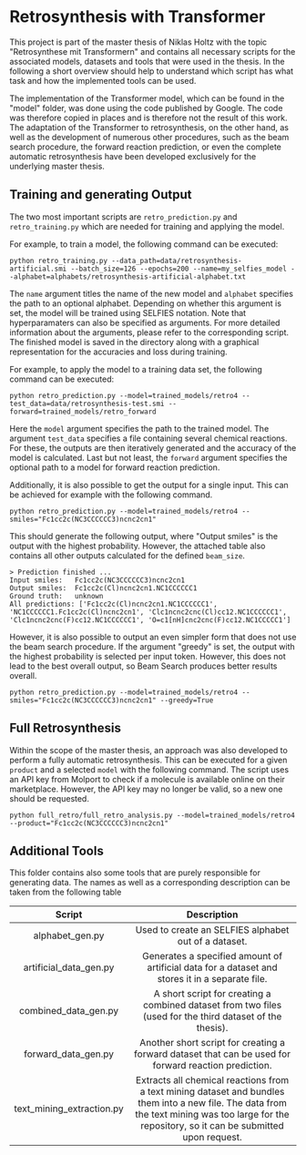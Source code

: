 # Retrosynthesis with Transformer

This project is part of the master thesis of Niklas Holtz with the topic "Retrosynthese mit Transformern" and contains all necessary scripts for the associated models, datasets and tools that were used in the thesis.
In the following a short overview should help to understand which script has what task and how the implemented tools can be used.

The implementation of the Transformer model, which can be found in the "model" folder, was done using the code published by Google. The code was therefore copied in places and is therefore not the result of this work. The adaptation of the Transformer to retrosynthesis, on the other hand, as well as the development of numerous other procedures, such as the beam search procedure, the forward reaction prediction, or even the complete automatic retrosynthesis have been developed exclusively for the underlying master thesis.

## Training and generating Output

The two most important scripts are `retro_prediction.py` and `retro_training.py` which are needed for training and applying the model.

For example, to train a model, the following command can be executed:

```
python retro_training.py --data_path=data/retrosynthesis-artificial.smi --batch_size=126 --epochs=200 --name=my_selfies_model --alphabet=alphabets/retrosynthesis-artificial-alphabet.txt
```

The `name` argument titles the name of the new model and `alphabet` specifies the path to an optional alphabet. Depending on whether this argument is set, the model will be trained using SELFIES notation. Note that hyperparamaters can also be specified as arguments. For more detailed information about the arguments, please refer to the corresponding script.
The finished model is saved in the directory along with a graphical representation for the accuracies and loss during training.

For example, to apply the model to a training data set, the following command can be executed:

```
python retro_prediction.py --model=trained_models/retro4 --test_data=data/retrosynthesis-test.smi --forward=trained_models/retro_forward
```

Here the `model` argument specifies the path to the trained model. The argument `test_data` specifies a file containing several chemical reactions. For these, the outputs are then iteratively generated and the accuracy of the model is calculated. Last but not least, the `forward` argument specifies the optional path to a model for forward reaction prediction.

Additionally, it is also possible to get the output for a single input. This can be achieved for example with the following command.

```
python retro_prediction.py --model=trained_models/retro4 --smiles="Fc1cc2c(NC3CCCCCC3)ncnc2cn1"
```

This should generate the following output, where "Output smiles" is the output with the highest probability. However, the attached table also contains all other outputs calculated for the defined `beam_size`.

```
> Prediction finished ... 
Input smiles:   Fc1cc2c(NC3CCCCCC3)ncnc2cn1
Output smiles:  Fc1cc2c(Cl)ncnc2cn1.NC1CCCCCC1
Ground truth:   unknown
All predictions: ['Fc1cc2c(Cl)ncnc2cn1.NC1CCCCCC1', 'NC1CCCCCC1.Fc1cc2c(Cl)ncnc2cn1', 'Clc1ncnc2cnc(Cl)cc12.NC1CCCCCC1', 'Clc1ncnc2cnc(F)cc12.NC1CCCCCC1', 'O=c1[nH]cnc2cnc(F)cc12.NC1CCCCC1']
```

However, it is also possible to output an even simpler form that does not use the beam search procedure. If the argument "greedy" is set, the output with the highest probability is selected per input token. However, this does not lead to the best overall output, so Beam Search produces better results overall.

```
python retro_prediction.py --model=trained_models/retro4 --smiles="Fc1cc2c(NC3CCCCCC3)ncnc2cn1" --greedy=True
```

## Full Retrosynthesis

Within the scope of the master thesis, an approach was also developed to perform a fully automatic retrosynthesis. This can be executed for a given `product` and a selected `model` with the following command. The script uses an API key from Molport to check if a molecule is available online on their marketplace. However, the API key may no longer be valid, so a new one should be requested.
```
python full_retro/full_retro_analysis.py --model=trained_models/retro4 --product="Fc1cc2c(NC3CCCCCC3)ncnc2cn1"
```

## Additional Tools

This folder contains also some tools that are purely responsible for generating data. The names as well as a corresponding description can be taken from the following table

| Script | Description |
|:---:|:---:|
| alphabet_gen.py | Used to create an SELFIES alphabet out of a dataset. |
| artificial_data_gen.py | Generates a specified amount of artificial data for a dataset and stores it in a separate file. |
| combined_data_gen.py | A short script for creating a combined dataset from two files (used for the third dataset of the thesis). |
| forward_data_gen.py | Another short script for creating a forward dataset that can be used for forward reaction prediction. |
| text_mining_extraction.py | Extracts all chemical reactions from a text mining dataset and bundles them into a new file. The data from the text mining was too large for the repository, so it can be submitted upon request. |

